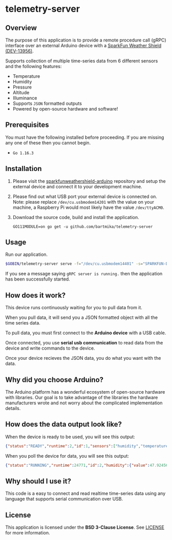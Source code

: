 # telemetry-server

## Overview

The purpose of this application is to provide a remote procedure call (gRPC) interface over an external Arduino device with a [SparkFun Weather Shield (DEV-13956)](https://github.com/sparkfun/Weather_Shield).

Supports collection of multiple time-series data from 6 different sensors and the following features:

* Temperature
* Humidity
* Pressure
* Altitude
* Illuminance
* Supports `JSON` formatted outputs
* Powered by open-source hardware and software!

## Prerequisites

You must have the following installed before proceeding. If you are missing any one of these then you cannot begin.

* ``Go 1.16.3``

## Installation

1. Please visit the [sparkfunweathershield-arduino](https://github.com/bartmika/sparkfunweathershield-arduino) repository and setup the external device and connect it to your development machine.

2. Please find out what USB port your external device is connected on. Note: please replace ``/dev/cu.usbmodem14201`` with the value on your machine, a Raspberry Pi would most likely have the value ``/dev/ttyACM0``.

3. Download the source code, build and install the application.

    ```
    GO111MODULE=on go get -u github.com/bartmika/telemetry-server
    ```

## Usage
Run our application.

```bash
$GOBIN/telemetry-server serve -f="/dev/cu.usbmodem14401" -s="SPARKFUN-DEV-13956"
```

If you see a message saying ``gRPC server is running.`` then the application has been successfully started.

## How does it work?
This device runs continuously waiting for you to pull data from it.

When you pull data, it will send you a JSON formatted object with all the time series data.

To pull data, you must first connect to the **Arduino device** with a USB cable.

Once connected, you use **serial usb communication** to read data from the device and write commands to the device.

Once your device recieves the JSON data, you do what you want with the data.

## Why did you choose Arduino?
The Arduino platform has a wonderful ecosystem of open-source hardware with libraries. Our goal is to take advantage of the libraries the hardware manufacturers wrote and not worry about the complicated implementation details.

## How does the data output look like?
When the device is ready to be used, you will see this output:

```json
{"status":"READY","runtime":2,"id":1,"sensors":["humidity","temperature","pressure","illuminance","soil"]}
```

When you poll the device for data, you will see this output:

```json
{"status":"RUNNING","runtime":24771,"id":2,"humidity":{"value":47.92456,"unit":"%","status":1,"error":""},"temperature_primary":{"value":80.47031,"unit":"F","status":1,"error":""},"pressure":{"value":0,"unit":"Pa","status":1,"error":""},"temperature_secondary":{"value":78.2375,"unit":"F","status":1,"error":""},"altitude":{"value":80440.25,"unit":"ft","status":1,"error":""},"illuminance":{"value":0.040305,"unit":"V","status":1,"error":""}}
```

## Why should I use it?
This code is a easy to connect and read realtime time-series data using any language that supports serial communication over USB.

## License

This application is licensed under the **BSD 3-Clause License**. See [LICENSE](LICENSE) for more information.
